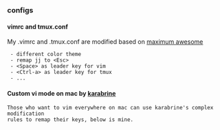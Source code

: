 ### configs

#### vimrc and tmux.conf

My .vimrc and .tmux.conf are modified based on [maximum awesome](https://github.com/square/maximum-awesome)

     - different color theme
     - remap jj to <Esc>
     - <Space> as leader key for vim 
     - <Ctrl-a> as leader key for tmux
     - ...

#### Custom vi mode on mac by [karabrine](https://pqrs.org/osx/karabiner) 
    
    Those who want to vim everywhere on mac can use karabrine's complex modification 
    rules to remap their keys, below is mine.

